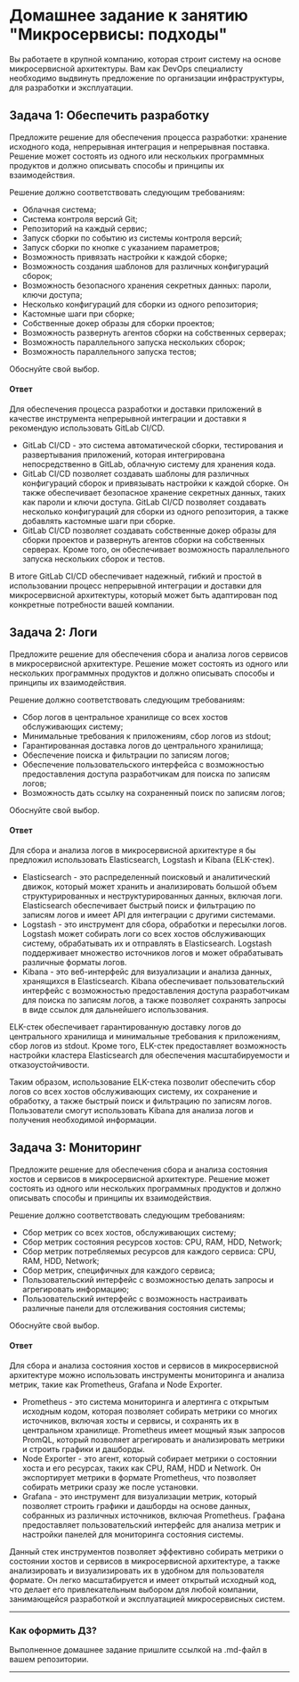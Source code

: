 # Домашнее задание к занятию "Микросервисы: подходы"

Вы работаете в крупной компанию, которая строит систему на основе микросервисной архитектуры.
Вам как DevOps специалисту необходимо выдвинуть предложение по организации инфраструктуры, для разработки и эксплуатации.


## Задача 1: Обеспечить разработку

Предложите решение для обеспечения процесса разработки: хранение исходного кода, непрерывная интеграция и непрерывная поставка. 
Решение может состоять из одного или нескольких программных продуктов и должно описывать способы и принципы их взаимодействия.

Решение должно соответствовать следующим требованиям:
- Облачная система;
- Система контроля версий Git;
- Репозиторий на каждый сервис;
- Запуск сборки по событию из системы контроля версий;
- Запуск сборки по кнопке с указанием параметров;
- Возможность привязать настройки к каждой сборке;
- Возможность создания шаблонов для различных конфигураций сборок;
- Возможность безопасного хранения секретных данных: пароли, ключи доступа;
- Несколько конфигураций для сборки из одного репозитория;
- Кастомные шаги при сборке;
- Собственные докер образы для сборки проектов;
- Возможность развернуть агентов сборки на собственных серверах;
- Возможность параллельного запуска нескольких сборок;
- Возможность параллельного запуска тестов;

Обоснуйте свой выбор.

#### Ответ

Для обеспечения процесса разработки и доставки приложений в качестве инструмента непрерывной интеграции и доставки я рекомендую использовать GitLab CI/CD.

- GitLab CI/CD - это система автоматической сборки, тестирования и развертывания приложений, которая интегрирована непосредственно в GitLab, облачную систему для хранения кода.
- GitLab CI/CD позволяет создавать шаблоны для различных конфигураций сборок и привязывать настройки к каждой сборке. Он также обеспечивает безопасное хранение секретных данных, таких как пароли и ключи доступа. GitLab CI/CD позволяет создавать несколько конфигураций для сборки из одного репозитория, а также добавлять кастомные шаги при сборке.
- GitLab CI/CD позволяет создавать собственные докер образы для сборки проектов и развернуть агентов сборки на собственных серверах. Кроме того, он обеспечивает возможность параллельного запуска нескольких сборок и тестов.

В итоге GitLab CI/CD обеспечивает надежный, гибкий и простой в использовании процесс непрерывной интеграции и доставки для микросервисной архитектуры, который может быть адаптирован под конкретные потребности вашей компании.

## Задача 2: Логи

Предложите решение для обеспечения сбора и анализа логов сервисов в микросервисной архитектуре.
Решение может состоять из одного или нескольких программных продуктов и должно описывать способы и принципы их взаимодействия.

Решение должно соответствовать следующим требованиям:
- Сбор логов в центральное хранилище со всех хостов обслуживающих систему;
- Минимальные требования к приложениям, сбор логов из stdout;
- Гарантированная доставка логов до центрального хранилища;
- Обеспечение поиска и фильтрации по записям логов;
- Обеспечение пользовательского интерфейса с возможностью предоставления доступа разработчикам для поиска по записям логов;
- Возможность дать ссылку на сохраненный поиск по записям логов;

Обоснуйте свой выбор.

#### Ответ

Для сбора и анализа логов в микросервисной архитектуре я бы предложил использовать Elasticsearch, Logstash и Kibana (ELK-стек).

- Elasticsearch - это распределенный поисковый и аналитический движок, который может хранить и анализировать большой объем структурированных и неструктурированных данных, включая логи. Elasticsearch обеспечивает быстрый поиск и фильтрацию по записям логов и имеет API для интеграции с другими системами.
- Logstash - это инструмент для сбора, обработки и пересылки логов. Logstash может собирать логи со всех хостов обслуживающих систему, обрабатывать их и отправлять в Elasticsearch. Logstash поддерживает множество источников логов и может обрабатывать различные форматы логов.
- Kibana - это веб-интерфейс для визуализации и анализа данных, хранящихся в Elasticsearch. Kibana обеспечивает пользовательский интерфейс с возможностью предоставления доступа разработчикам для поиска по записям логов, а также позволяет сохранять запросы в виде ссылок для дальнейшего использования.

ELK-стек обеспечивает гарантированную доставку логов до центрального хранилища и минимальные требования к приложениям, сбор логов из stdout. Кроме того, ELK-стек предоставляет возможность настройки кластера Elasticsearch для обеспечения масштабируемости и отказоустойчивости.

Таким образом, использование ELK-стека позволит обеспечить сбор логов со всех хостов обслуживающих систему, их сохранение и обработку, а также быстрый поиск и фильтрацию по записям логов. Пользователи смогут использовать Kibana для анализа логов и получения необходимой информации.

## Задача 3: Мониторинг

Предложите решение для обеспечения сбора и анализа состояния хостов и сервисов в микросервисной архитектуре.
Решение может состоять из одного или нескольких программных продуктов и должно описывать способы и принципы их взаимодействия.

Решение должно соответствовать следующим требованиям:
- Сбор метрик со всех хостов, обслуживающих систему;
- Сбор метрик состояния ресурсов хостов: CPU, RAM, HDD, Network;
- Сбор метрик потребляемых ресурсов для каждого сервиса: CPU, RAM, HDD, Network;
- Сбор метрик, специфичных для каждого сервиса;
- Пользовательский интерфейс с возможностью делать запросы и агрегировать информацию;
- Пользовательский интерфейс с возможность настраивать различные панели для отслеживания состояния системы;

Обоснуйте свой выбор.

#### Ответ

Для сбора и анализа состояния хостов и сервисов в микросервисной архитектуре можно использовать инструменты мониторинга и анализа метрик, такие как Prometheus, Grafana и Node Exporter.

- Prometheus - это система мониторинга и алертинга с открытым исходным кодом, которая позволяет собирать метрики со многих источников, включая хосты и сервисы, и сохранять их в центральном хранилище. Prometheus имеет мощный язык запросов PromQL, который позволяет агрегировать и анализировать метрики и строить графики и дашборды.
- Node Exporter - это агент, который собирает метрики о состоянии хоста и его ресурсах, таких как CPU, RAM, HDD и Network. Он экспортирует метрики в формате Prometheus, что позволяет собирать метрики сразу же после установки.
- Grafana - это инструмент для визуализации метрик, который позволяет строить графики и дашборды на основе данных, собранных из различных источников, включая Prometheus. Графана предоставляет пользовательский интерфейс для анализа метрик и настройки панелей для мониторинга состояния системы.

Данный стек инструментов позволяет эффективно собирать метрики о состоянии хостов и сервисов в микросервисной архитектуре, а также анализировать и визуализировать их в удобном для пользователя формате. Он легко масштабируется и имеет открытый исходный код, что делает его привлекательным выбором для любой компании, занимающейся разработкой и эксплуатацией микросервисных систем.

---

### Как оформить ДЗ?

Выполненное домашнее задание пришлите ссылкой на .md-файл в вашем репозитории.

---